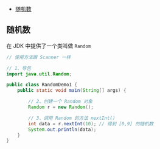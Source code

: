 - [随机数](#随机数)


## 随机数

在 JDK 中提供了一个类叫做 `Random`

```java
// 使用方法跟 Scanner 一样

// 1、导包
import java.util.Random;

public class RandomDemo1 {
    public static void main(String[] args) {

        // 2、创建一个 Random 对象
        Random r = new Random();

        // 3、调用 Random 的方法 nextInt()
        int data = r.nextInt(10); // 得到 [0,9] 的随机数
        System.out.println(data);
    }
}
```
